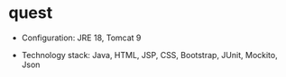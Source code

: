 # quest
- Configuration: JRE 18, Tomcat 9

- Technology stack: Java, HTML, JSP, CSS, Bootstrap, JUnit, Mockito, Json 